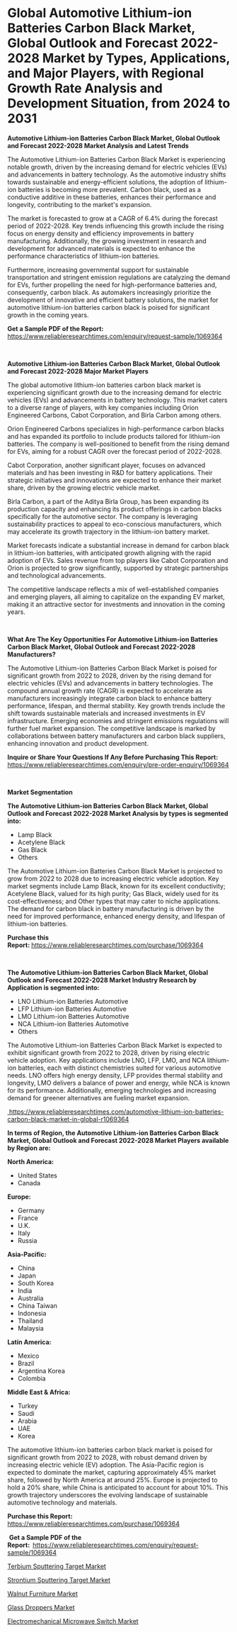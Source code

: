 <p><h1>Global Automotive Lithium-ion Batteries Carbon Black Market, Global Outlook and Forecast 2022-2028 Market by Types, Applications, and Major Players, with Regional Growth Rate Analysis and Development Situation, from 2024 to 2031</h1></p><p><strong>Automotive Lithium-ion Batteries Carbon Black Market, Global Outlook and Forecast 2022-2028 Market Analysis and Latest Trends</strong></p>
<p><p>The Automotive Lithium-ion Batteries Carbon Black Market is experiencing notable growth, driven by the increasing demand for electric vehicles (EVs) and advancements in battery technology. As the automotive industry shifts towards sustainable and energy-efficient solutions, the adoption of lithium-ion batteries is becoming more prevalent. Carbon black, used as a conductive additive in these batteries, enhances their performance and longevity, contributing to the market's expansion.</p><p>The market is forecasted to grow at a CAGR of 6.4% during the forecast period of 2022-2028. Key trends influencing this growth include the rising focus on energy density and efficiency improvements in battery manufacturing. Additionally, the growing investment in research and development for advanced materials is expected to enhance the performance characteristics of lithium-ion batteries.</p><p>Furthermore, increasing governmental support for sustainable transportation and stringent emission regulations are catalyzing the demand for EVs, further propelling the need for high-performance batteries and, consequently, carbon black. As automakers increasingly prioritize the development of innovative and efficient battery solutions, the market for automotive lithium-ion batteries carbon black is poised for significant growth in the coming years.</p></p>
<p><strong>Get a Sample PDF of the Report:&nbsp;</strong> <a href="https://www.reliableresearchtimes.com/enquiry/request-sample/1069364">https://www.reliableresearchtimes.com/enquiry/request-sample/1069364</a></p>
<p>&nbsp;</p>
<p><strong>Automotive Lithium-ion Batteries Carbon Black Market, Global Outlook and Forecast 2022-2028 Major Market Players</strong></p>
<p><p>The global automotive lithium-ion batteries carbon black market is experiencing significant growth due to the increasing demand for electric vehicles (EVs) and advancements in battery technology. This market caters to a diverse range of players, with key companies including Orion Engineered Carbons, Cabot Corporation, and Birla Carbon among others.</p><p>Orion Engineered Carbons specializes in high-performance carbon blacks and has expanded its portfolio to include products tailored for lithium-ion batteries. The company is well-positioned to benefit from the rising demand for EVs, aiming for a robust CAGR over the forecast period of 2022-2028.</p><p>Cabot Corporation, another significant player, focuses on advanced materials and has been investing in R&D for battery applications. Their strategic initiatives and innovations are expected to enhance their market share, driven by the growing electric vehicle market.</p><p>Birla Carbon, a part of the Aditya Birla Group, has been expanding its production capacity and enhancing its product offerings in carbon blacks specifically for the automotive sector. The company is leveraging sustainability practices to appeal to eco-conscious manufacturers, which may accelerate its growth trajectory in the lithium-ion battery market.</p><p>Market forecasts indicate a substantial increase in demand for carbon black in lithium-ion batteries, with anticipated growth aligning with the rapid adoption of EVs. Sales revenue from top players like Cabot Corporation and Orion is projected to grow significantly, supported by strategic partnerships and technological advancements.</p><p>The competitive landscape reflects a mix of well-established companies and emerging players, all aiming to capitalize on the expanding EV market, making it an attractive sector for investments and innovation in the coming years.</p></p>
<p>&nbsp;</p>
<p><strong>What Are The Key Opportunities For Automotive Lithium-ion Batteries Carbon Black Market, Global Outlook and Forecast 2022-2028 Manufacturers?</strong></p>
<p><p>The Automotive Lithium-ion Batteries Carbon Black Market is poised for significant growth from 2022 to 2028, driven by the rising demand for electric vehicles (EVs) and advancements in battery technologies. The compound annual growth rate (CAGR) is expected to accelerate as manufacturers increasingly integrate carbon black to enhance battery performance, lifespan, and thermal stability. Key growth trends include the shift towards sustainable materials and increased investments in EV infrastructure. Emerging economies and stringent emissions regulations will further fuel market expansion. The competitive landscape is marked by collaborations between battery manufacturers and carbon black suppliers, enhancing innovation and product development.</p></p>
<p><strong>Inquire or Share Your Questions If Any Before Purchasing This Report:</strong> <a href="https://www.reliableresearchtimes.com/enquiry/pre-order-enquiry/1069364">https://www.reliableresearchtimes.com/enquiry/pre-order-enquiry/1069364</a></p>
<p>&nbsp;</p>
<p><strong>Market Segmentation</strong></p>
<p><strong>The Automotive Lithium-ion Batteries Carbon Black Market, Global Outlook and Forecast 2022-2028 Market Analysis by types is segmented into:</strong></p>
<p><ul><li>Lamp Black</li><li>Acetylene Black</li><li>Gas Black</li><li>Others</li></ul></p>
<p><p>The Automotive Lithium-ion Batteries Carbon Black Market is projected to grow from 2022 to 2028 due to increasing electric vehicle adoption. Key market segments include Lamp Black, known for its excellent conductivity; Acetylene Black, valued for its high purity; Gas Black, widely used for its cost-effectiveness; and Other types that may cater to niche applications. The demand for carbon black in battery manufacturing is driven by the need for improved performance, enhanced energy density, and lifespan of lithium-ion batteries.</p></p>
<p><strong>Purchase this Report:&nbsp;</strong><a href="https://www.reliableresearchtimes.com/purchase/1069364">https://www.reliableresearchtimes.com/purchase/1069364</a></p>
<p>&nbsp;</p>
<p><strong>The Automotive Lithium-ion Batteries Carbon Black Market, Global Outlook and Forecast 2022-2028 Market Industry Research by Application is segmented into:</strong></p>
<p><ul><li>LNO Lithium-ion Batteries Automotive</li><li>LFP Lithium-ion Batteries Automotive</li><li>LMO Lithium-ion Batteries Automotive</li><li>NCA Lithium-ion Batteries Automotive</li><li>Others</li></ul></p>
<p><p>The Automotive Lithium-ion Batteries Carbon Black Market is expected to exhibit significant growth from 2022 to 2028, driven by rising electric vehicle adoption. Key applications include LNO, LFP, LMO, and NCA lithium-ion batteries, each with distinct chemistries suited for various automotive needs. LNO offers high energy density, LFP provides thermal stability and longevity, LMO delivers a balance of power and energy, while NCA is known for its performance. Additionally, emerging technologies and increasing demand for greener alternatives are fueling market expansion.</p></p>
<p><a href="https://www.reliableresearchtimes.com/automotive-lithium-ion-batteries-carbon-black-market-in-global-r1069364">&nbsp;https://www.reliableresearchtimes.com/automotive-lithium-ion-batteries-carbon-black-market-in-global-r1069364</a></p>
<p><strong>In terms of Region, the Automotive Lithium-ion Batteries Carbon Black Market, Global Outlook and Forecast 2022-2028 Market Players available by Region are:</strong></p>
<p>
    <p> <strong> North America: </strong>
        <ul>
            <li>United States</li>
            <li>Canada</li>
        </ul>
        </p> 
    <p> <strong> Europe: </strong>
        <ul>
            <li>Germany</li>
            <li>France</li>
            <li>U.K.</li>
            <li>Italy</li>
            <li>Russia</li>
        </ul>
        </p> 
    <p> <strong> Asia-Pacific: </strong>
        <ul>
            <li>China</li>
            <li>Japan</li>
            <li>South Korea</li>
            <li>India</li>
            <li>Australia</li>
            <li>China Taiwan</li>
            <li>Indonesia</li>
            <li>Thailand</li>
            <li>Malaysia</li>
        </ul>
        </p> 
    <p> <strong> Latin America: </strong>
        <ul>
            <li>Mexico</li>
            <li>Brazil</li>
            <li>Argentina Korea</li>
            <li>Colombia</li>
        </ul>
        </p> 
    <p> <strong> Middle East & Africa: </strong>
        <ul>
            <li>Turkey</li>
            <li>Saudi</li>
            <li>Arabia</li>
            <li>UAE</li>
            <li>Korea</li>
        </ul>
    </p>
    </p>
<p><p>The automotive lithium-ion batteries carbon black market is poised for significant growth from 2022 to 2028, with robust demand driven by increasing electric vehicle (EV) adoption. The Asia-Pacific region is expected to dominate the market, capturing approximately 45% market share, followed by North America at around 25%. Europe is projected to hold a 20% share, while China is anticipated to account for about 10%. This growth trajectory underscores the evolving landscape of sustainable automotive technology and materials.</p></p>
<p><strong>Purchase this Report: </strong><a href="https://www.reliableresearchtimes.com/purchase/1069364">https://www.reliableresearchtimes.com/purchase/1069364</a></p>
<p>&nbsp;<strong>Get a Sample PDF of the Report:&nbsp;&nbsp;</strong><a href="https://www.reliableresearchtimes.com/enquiry/request-sample/1069364">https://www.reliableresearchtimes.com/enquiry/request-sample/1069364</a></p>
<p><strong></strong></p>
<p><p><a href="https://issuu.com/reportprime-2/docs/terbium-sputtering-target-market-si_bec42a856e7a5c">Terbium Sputtering Target Market</a></p><p><a href="https://issuu.com/reportprime-2/docs/strontium-sputtering-target-market-_e26c2f62d4883d">Strontium Sputtering Target Market</a></p><p><a href="https://www.linkedin.com/pulse/walnut-furniture-market-size-growth-industry-analysis-segmentation-gtcuc?trackingId=KmTZW17aSbqcToe0%2F%2FjuBA%3D%3D">Walnut Furniture Market</a></p><p><a href="https://medium.com/@lavernacole75/the-global-glass-droppers-market-identifies-drivers-restraints-opportunities-and-trends-52fd3a3a5d16">Glass Droppers Market</a></p><p><a href="https://medium.com/@jacobpayne74/this-report-aims-to-deliver-an-in-depth-analysis-of-the-global-electromechanical-microwave-switch-8cf686d9a2c2">Electromechanical Microwave Switch Market</a></p></p>